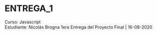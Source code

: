 # ENTREGA_1

Curso: Javascript  
Estudiante: Nicolás Brogna
1era Entrega del Proyecto Final | 16-08-2020
